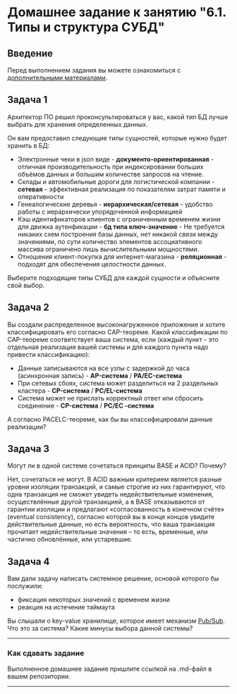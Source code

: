 # Домашнее задание к занятию "6.1. Типы и структура СУБД"

## Введение

Перед выполнением задания вы можете ознакомиться с 
[дополнительными материалами](https://github.com/netology-code/virt-homeworks/tree/master/additional/README.md).

## Задача 1

Архитектор ПО решил проконсультироваться у вас, какой тип БД 
лучше выбрать для хранения определенных данных.

Он вам предоставил следующие типы сущностей, которые нужно будет хранить в БД:

- Электронные чеки в json виде - **документо-ориентированная** - отличная производительность при индексировании больших объёмов данных и большим количестве запросов на чтение.
- Склады и автомобильные дороги для логистической компании - **сетевая** - эффективная реализация по показателям затрат памяти и оперативности
- Генеалогические деревья - **иерархическая/сетевая** - удобство работы с иерархически упорядоченной информацией
- Кэш идентификаторов клиентов с ограниченным временем жизни для движка аутенфикации - **бд типа ключ-значение** - Не требуется никаких схем построения базы данных, нет никакой связи между значениями, по сути количество элементов ассоциативного массива ограничено лишь вычислительными мощностями.
- Отношения клиент-покупка для интернет-магазина - **реляционная** - подходят для обеспечения целостности данных.

Выберите подходящие типы СУБД для каждой сущности и объясните свой выбор.

## Задача 2

Вы создали распределенное высоконагруженное приложение и хотите классифицировать его согласно 
CAP-теореме. Какой классификации по CAP-теореме соответствует ваша система, если 
(каждый пункт - это отдельная реализация вашей системы и для каждого пункта надо привести классификацию):

- Данные записываются на все узлы с задержкой до часа (асинхронная запись) - **AP-система** / **PA/EC-система**
- При сетевых сбоях, система может разделиться на 2 раздельных кластера - **CP-система** / **PC/EL-система**
- Система может не прислать корректный ответ или сбросить соединение - **CP-система** / **PC/EC -система**

А согласно PACELC-теореме, как бы вы классифицировали данные реализации?

## Задача 3

Могут ли в одной системе сочетаться принципы BASE и ACID? Почему?

Нет, сочетаться не могут. В ACID важным критерием является разные уровни изоляции транзакций, и самые строгие из них гарантируют, что одна транзакция не сможет увидеть недействительные изменения, осуществлённые другой транзакцией, а в BASE отказываются от гарантии изоляции и предлагают «согласованность в конечном счёте» (eventual consistency), согласно которой вы в конце концов увидите действительные данные, но есть вероятность, что ваша транзакция прочитает недействительные значения – то есть, временные, или частично обновлённые, или устаревшие. 

## Задача 4

Вам дали задачу написать системное решение, основой которого бы послужили:

- фиксация некоторых значений с временем жизни
- реакция на истечение таймаута

Вы слышали о key-value хранилище, которое имеет механизм [Pub/Sub](https://habr.com/ru/post/278237/). 
Что это за система? Какие минусы выбора данной системы?

---

### Как cдавать задание

Выполненное домашнее задание пришлите ссылкой на .md-файл в вашем репозитории.

---

